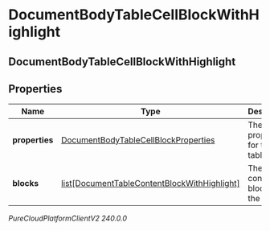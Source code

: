 # DocumentBodyTableCellBlockWithHighlight

## DocumentBodyTableCellBlockWithHighlight

## Properties

|Name | Type | Description | Notes|
|------------ | ------------- | ------------- | -------------|
| **properties** | [DocumentBodyTableCellBlockProperties](DocumentBodyTableCellBlockProperties) | The properties for the table cell. | [optional] |
| **blocks** | [list[DocumentTableContentBlockWithHighlight]](DocumentTableContentBlockWithHighlight) | The list of content blocks for the table. | |



_PureCloudPlatformClientV2 240.0.0_
